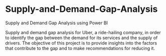 # Supply-and-Demand-Gap-Analysis
Supply and Demand Gap Analysis using Power BI


Supply and demand gap analysis for Uber, a ride-hailing company, in order to identify the gap between the demand for its services and the supply of drivers. The objective of this project is to provide insights into the factors that contribute to the gap and to make recommendations for reducing it.
